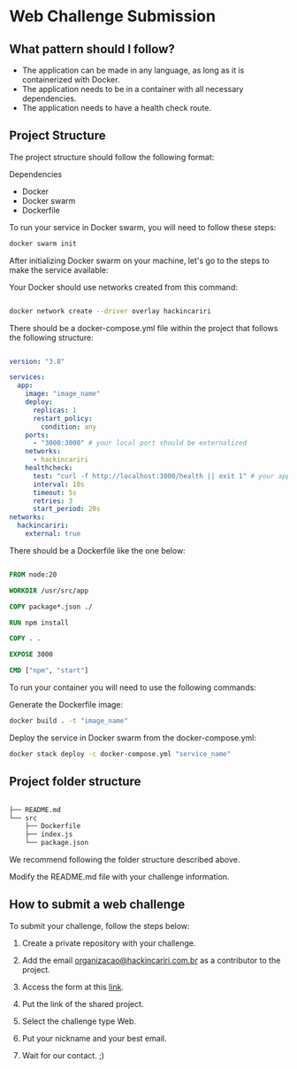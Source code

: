 # Web Challenge Submission

## What pattern should I follow?

- The application can be made in any language, as long as it is containerized with Docker.
- The application needs to be in a container with all necessary dependencies.
- The application needs to have a health check route.

## Project Structure

The project structure should follow the following format:

Dependencies

 - Docker
 - Docker swarm
 - Dockerfile

To run your service in Docker swarm, you will need to follow these steps:

```sh
docker swarm init
```

After initializing Docker swarm on your machine, let's go to the steps to make the service available:

Your Docker should use networks created from this command:

```sh

docker network create --driver overlay hackincariri

```
There should be a docker-compose.yml file within the project that follows the following structure:

```yaml

version: "3.8"

services:
  app:
    image: "image_name"
    deploy:
      replicas: 1
      restart_policy:
        condition: any
    ports:
      - "3000:3000" # your local port should be externalized
    networks:
      - hackincariri 
    healthcheck:
      test: "curl -f http://localhost:3000/health || exit 1" # your application should return 200 on this path 
      interval: 10s
      timeout: 5s
      retries: 3
      start_period: 20s
networks:
  hackincariri:
    external: true
```

There should be a Dockerfile like the one below:

```Dockerfile

FROM node:20

WORKDIR /usr/src/app

COPY package*.json ./

RUN npm install

COPY . .

EXPOSE 3000

CMD ["npm", "start"]
```

To run your container you will need to use the following commands:

Generate the Dockerfile image:

```sh
docker build . -t "image_name"
```

Deploy the service in Docker swarm from the docker-compose.yml:

```sh
docker stack deploy -c docker-compose.yml "service_name"
```

## Project folder structure

```sh

├── README.md
└── src
    ├── Dockerfile
    ├── index.js
    └── package.json

```

We recommend following the folder structure described above.

Modify the README.md file with your challenge information.

## How to submit a web challenge

To submit your challenge, follow the steps below:

1. Create a private repository with your challenge.

2. Add the email organizacao@hackincariri.com.br as a contributor to the project.

3. Access the form at this [link](https://forms.gle/bnVjrsWELCpWpf1g8).

4. Put the link of the shared project.

5. Select the challenge type Web.

6. Put your nickname and your best email.

7. Wait for our contact. ;)